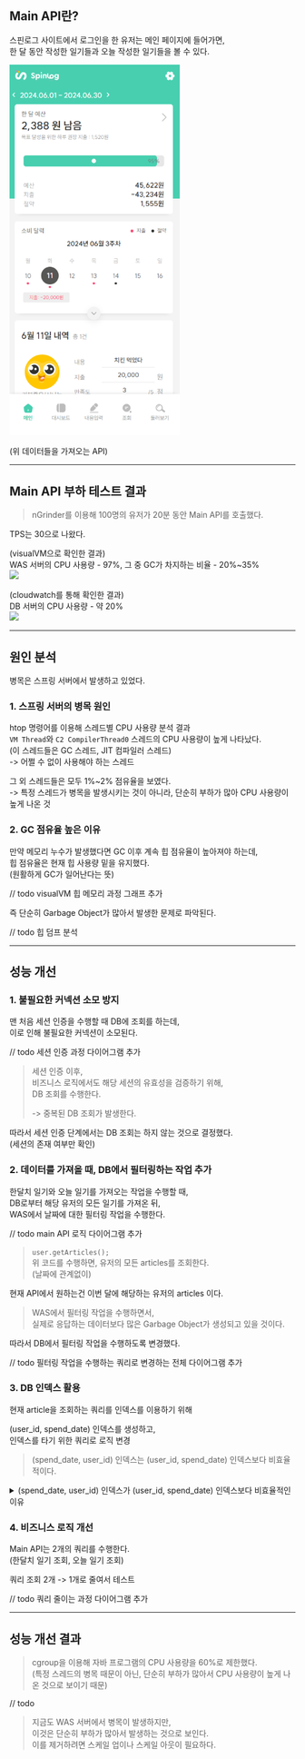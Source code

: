 ## Main API란?

스핀로그 사이트에서 로그인을 한 유저는 메인 페이지에 들어가면,  
한 달 동안 작성한 일기들과 오늘 작성한 일기들을 볼 수 있다.

<img src="../img/PerfTest_211.png" width="300">  

(위 데이터들을 가져오는 API)

---

## Main API 부하 테스트 결과

> nGrinder를 이용해 100명의 유저가 20분 동안 Main API를 호출했다.

TPS는 30으로 나왔다.

(visualVM으로 확인한 결과)  
WAS 서버의 CPU 사용량 - 97%, 그 중 GC가 차지하는 비율 - 20%~35%  
<img src="img_5.png" width="600">

(cloudwatch를 통해 확인한 결과)  
DB 서버의 CPU 사용량 - 약 20%  
<img src="img_6.png" width="500">

---

## 원인 분석

병목은 스프링 서버에서 발생하고 있었다.

### 1. 스프링 서버의 병목 원인

htop 명령어를 이용해 스레드별 CPU 사용량 분석 결과  
`VM Thread`와 `C2 CompilerThread0` 스레드의 CPU 사용량이 높게 나타났다.  
(이 스레드들은 GC 스레드, JIT 컴파일러 스레드)  
-> 어쩔 수 없이 사용해야 하는 스레드

그 외 스레드들은 모두 1%~2% 점유율을 보였다.  
-> 특정 스레드가 병목을 발생시키는 것이 아니라, 단순히 부하가 많아 CPU 사용량이 높게 나온 것

### 2. GC 점유율 높은 이유

만약 메모리 누수가 발생했다면 GC 이후 계속 힙 점유율이 높아져야 하는데,  
힙 점유율은 현재 힙 사용량 밑을 유지했다.  
(원활하게 GC가 일어난다는 뜻)

// todo visualVM 힙 메모리 과정 그래프 추가

즉 단순히 Garbage Object가 많아서 발생한 문제로 파악된다.

// todo 힙 덤프 분석

---

## 성능 개선

### 1. 불필요한 커넥션 소모 방지

맨 처음 세션 인증을 수행할 때 DB에 조회를 하는데,  
이로 인해 불필요한 커넥션이 소모된다.

// todo 세션 인증 과정 다이어그램 추가

> 세션 인증 이후,  
> 비즈니스 로직에서도 해당 세션의 유효성을 검증하기 위해,  
> DB 조회를 수행한다.
> 
> -> 중복된 DB 조회가 발생한다.

따라서 세션 인증 단계에서는 DB 조회는 하지 않는 것으로 결정했다.  
(세션의 존재 여부만 확인)

### 2. 데이터를 가져올 때, DB에서 필터링하는 작업 추가

한달치 일기와 오늘 일기를 가져오는 작업을 수행할 때,  
DB로부터 해당 유저의 모든 일기를 가져온 뒤,  
WAS에서 날짜에 대한 필터링 작업을 수행한다.

// todo main API 로직 다이어그램 추가

> `user.getArticles();`  
> 위 코드를 수행하면, 유저의 모든 articles를 조회한다.  
> (날짜에 관계없이)

현재 API에서 원하는건 이번 달에 해당하는 유저의 articles 이다.

> WAS에서 필터링 작업을 수행하면서,  
> 실제로 응답하는 데이터보다 많은 Garbage Object가 생성되고 있을 것이다.

따라서 DB에서 필터링 작업을 수행하도록 변경했다.

// todo 필터링 작업을 수행하는 쿼리로 변경하는 전체 다이어그램 추가

### 3. DB 인덱스 활용

현재 article을 조회하는 쿼리를 인덱스를 이용하기 위해

(user_id, spend_date) 인덱스를 생성하고,  
인덱스를 타기 위한 쿼리로 로직 변경

> (spend_date, user_id) 인덱스는 (user_id, spend_date) 인덱스보다 비효율적이다.  

<details>
<summary>(spend_date, user_id) 인덱스가 (user_id, spend_date) 인덱스보다 비효율적인 이유</summary>

현재 사용하는 쿼리  
```sql
select *
from articles a1_0
where 
    a1_0.user_id = ? and 
    a1_0.spend_date between ? and ?;
```

spend_date는 datetime 타입으로, 날짜를 나타낸다.  
이 칼럼은 대부분 범위 검색을 수행한다.  
(between, >, <)

멀티 칼럼 인덱스에서 첫 번째 칼럼이 범위 검색을 수행할 때,  
뒤 칼럼은 인덱스를 타지 못한다.

> 뒤 칼럼들은, 해당 조건을 이용해 인덱스의 범위를 결정할 수 없다.  
> (인덱스를 통해 읽은 레코드들이 맞는지 확인만 한다)

> 첫번째 칼럼만 작업 범위 결정 조건이 되고,  
> 그 이후의 칼럼들은 체크 조건이 된다.

하지만 (user_id, spend_date) 인덱스에서  
user_id을 동등 비교 조건으로 사용하기 때문에  
user_id, spend_date 모두 범위 검색을 수행한다.

> 이때는 두 칼럼 모두 작업 범위 결정 조건이 된다.

<img src="../img/sql_compare_index.png" width="400">

위 사진은 같은 쿼리에 대해 두 인덱스를 이용했을 때의 평균 실행 시간을 나타낸다.

(user_id, spend_date) 인덱스를 이용한 쿼리가 더 빠르게 실행되었다.

---

</details>

### 4. 비즈니스 로직 개선

Main API는 2개의 쿼리를 수행한다.  
(한달치 일기 조회, 오늘 일기 조회)

쿼리 조회 2개 -> 1개로 줄여서 테스트

// todo 쿼리 줄이는 과정 다이어그램 추가

---

## 성능 개선 결과

> cgroup을 이용해 자바 프로그램의 CPU 사용량을 60%로 제한했다.  
> (특정 스레드의 병목 때문이 아닌, 단순히 부하가 많아서 CPU 사용량이 높게 나온 것으로 보이기 때문)

// todo

> 지금도 WAS 서버에서 병목이 발생하지만,  
> 이것은 단순히 부하가 많아서 발생하는 것으로 보인다.  
> 이를 제거하려면 스케일 업이나 스케일 아웃이 필요하다.

